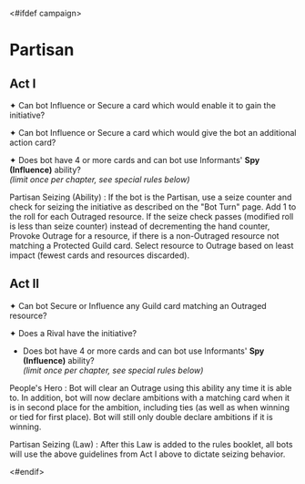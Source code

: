 <#ifdef campaign>
# Partisan

## Act I

✦ Can bot Influence or Secure a card which would enable it to gain the initiative?

✦ Can bot Influence or Secure a card which would give the bot an additional action card?

✦ Does bot have 4 or more cards and can bot use Informants' **Spy (Influence)** ability?
<br/>*(limit once per chapter, see special rules below)*

Partisan Seizing (Ability)
: If the bot is the Partisan, use a seize counter and check for seizing the initiative as described on the "Bot Turn" page. Add 1 to the roll for each Outraged resource. If the seize check passes (modified roll is less than seize counter) instead of decrementing the hand counter, Provoke Outrage for a resource, if there is a non-Outraged resource not matching a Protected Guild card. Select resource to Outrage based on least impact (fewest cards and resources discarded).

## Act II

✦ Can bot Secure or Influence any Guild card matching an Outraged resource?

✦ Does a Rival have the initiative?

- Does bot have 4 or more cards and can bot use Informants' **Spy (Influence)** ability?
<br/>*(limit once per chapter, see special rules below)*

People's Hero
: Bot will clear an Outrage using this ability any time it is able to. In addition, bot will now declare ambitions with a matching card when it is in second place for the ambition, including ties (as well as when winning or tied for first place). Bot will still only double declare ambitions if it is winning.

Partisan Seizing (Law)
: After this Law is added to the rules booklet, all bots will use the above guidelines from Act I above to dictate seizing behavior.

<!--
Lattice Spies
: TODO
-->

<!--
TODO: this needs to be tweaked for other bots
maybe +1 for each Guild/Resource bot has?
select the resource first based on least impact, and +1 for each matching selected?
maybe also special case for certain Fates like Advocate
-->

<div class="pagebreak"> </div>
<#endif>
